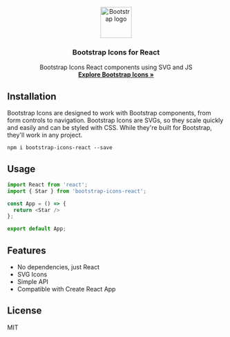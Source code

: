 <p align="center">
  <a href="https://getbootstrap.com/">
    <img src="https://getbootstrap.com/docs/4.3/assets/brand/bootstrap-solid.svg" alt="Bootstrap logo" width="72" height="72">
  </a>
</p>

<h3 align="center">Bootstrap Icons for React</h3>

<p align="center">
  Bootstrap Icons React components using SVG and JS
  <br>
  <a href="https://icons.getbootstrap.com/"><strong>Explore Bootstrap Icons »</strong></a>
</p>

## Installation

Bootstrap Icons are designed to work with Bootstrap components, from form controls to navigation. Bootstrap Icons are SVGs, so they scale quickly and easily and can be styled with CSS. While they're built for Bootstrap, they'll work in any project.

```
npm i bootstrap-icons-react --save
```

## Usage

```javascript
import React from 'react';
import { Star } from 'bootstrap-icons-react';

const App = () => {
  return <Star />
};

export default App;
```

## Features

- No dependencies, just React
- SVG Icons
- Simple API
- Compatible with Create React App

## License

MIT
